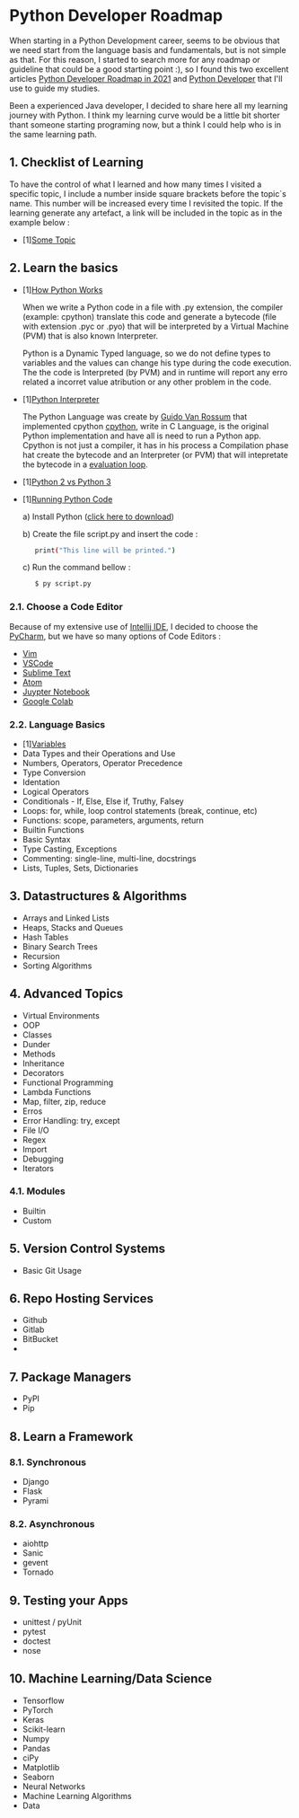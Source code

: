 # Python Developer Roadmap

When starting in a Python Development career, seems to be obvious that we need start from the language basis and fundamentals, but is not simple as that. For this reason, I started to search more for any roadmap or guideline that could be a good starting point :), so I found this two excellent articles [Python Developer Roadmap in 2021](https://dev.to/hb/python-developer-roadmap-in-2021-2bmo) and [Python Developer](https://roadmap.sh/python) that I'll use to guide my studies.

Been a experienced Java developer, I decided to share here all my learning journey with Python. I think my learning curve would be a little bit shorter thant someone starting programing now, but a think I could help who is in the same learning path.

## 1. Checklist of Learning

To have the control of what I learned and how many times I visited a specific topic, I include a number inside square brackets before the topic`s name. This number will be increased every time I revisited the topic. If the learning generate any artefact, a link will be included in the topic as in the example below :

- [1][Some Topic](https://github.com/ads1986/algorithms-and-datastructure/blob/main/src/main/java/com/algorithms/BFS.java)

## 2. Learn the basics

- [1][How Python Works](https://towardsdatascience.com/how-does-python-work-6f21fd197888)

  When we write a Python code in a file with .py extension, the compiler (example: cpython) translate this code and generate a bytecode (file with extension .pyc or .pyo) that will be interpreted by a Virtual Machine (PVM) that is also known Interpreter.

  Python is a Dynamic Typed language, so we do not define types to variables and the values  can change his type during the code execution. The the code is Interpreted (by PVM) and in runtime will report any erro related a incorret value atribution or any other problem in the code.

- [1][Python Interpreter](https://stackoverflow.com/questions/17130975/python-vs-cpython)

  The Python Language was create by [Guido Van Rossum](https://pt.wikipedia.org/wiki/Guido_van_Rossum) that implemented cpython [cpython](https://www.python.org/search/?q=cpython), write in C Language, is the original Python implementation and have all is need to run a Python app. Cpython is not  just a compiler, it has in his process a Compilation phase hat create the bytecode and an Interpreter (or PVM) that will intepretate the bytecode in a [evaluation loop](https://en.wikipedia.org/wiki/Read%E2%80%93eval%E2%80%93print_loop).

- [1][Python 2 vs Python 3](https://www.interviewbit.com/blog/difference-between-python-2-and-3/)

- [1][Running Python Code](https://www.learnpython.org/en/Hello%2C_World%21)

  a) Install Python ([click here to download](https://www.python.org/ftp/python/3.10.0/python-3.10.0-amd64.exe)) 
  
  b) Create the file script.py and insert the code :
     ```bash
        print("This line will be printed.")
     ```
  c) Run the command bellow :
     ```bash
        $ py script.py
     ```

### 2.1. Choose a Code Editor

   Because of my extensive use of [Intellij IDE](https://www.jetbrains.com/pt-br/idea/), I decided to choose the [PyCharm](https://www.jetbrains.com/pt-br/pycharm/), but we have so many options of Code Editors :    

  - [Vim](https://www.vim.org/)
  - [VSCode](https://code.visualstudio.com/docs/languages/python)
  - [Sublime Text](https://www.sublimetext.com/)
  - [Atom](https://atom.io/)
  - [Juypter Notebook](https://jupyter.org/)
  - [Google Colab](https://colab.research.google.com/?hl=pt_BR)

### 2.2. Language Basics

- [1][Variables](https://github.com/ads1986/python-developer-roadmap/blob/main/language-basics/variables.py)
- Data Types and their Operations and Use
- Numbers, Operators, Operator Precedence
- Type Conversion
- Identation
- Logical Operators
- Conditionals - If, Else, Else if, Truthy, Falsey
- Loops: for, while, loop control statements (break, continue, etc)
- Functions: scope, parameters, arguments, return
- Builtin Functions
- Basic Syntax
- Type Casting, Exceptions
- Commenting: single-line, multi-line, docstrings 
- Lists, Tuples, Sets, Dictionaries

## 3. Datastructures & Algorithms

- Arrays and Linked Lists
- Heaps, Stacks and Queues
- Hash Tables
- Binary Search Trees
- Recursion
- Sorting Algorithms

## 4. Advanced Topics

- Virtual Environments
- OOP
- Classes
- Dunder
- Methods
- Inheritance
- Decorators
- Functional Programming
- Lambda Functions
- Map, filter, zip, reduce
- Erros
- Error Handling: try, except
- File I/O
- Regex
- Import
- Debugging
- Iterators

### 4.1. Modules

- Builtin
- Custom

## 5. Version Control Systems

- Basic Git Usage

## 6. Repo Hosting Services

- Github
- Gitlab
- BitBucket
- 
## 7. Package Managers

- PyPI
- Pip

## 8. Learn a Framework

### 8.1. Synchronous

- Django
- Flask
- Pyrami

### 8.2. Asynchronous

- aiohttp
- Sanic
- gevent
- Tornado

## 9. Testing your Apps

- unittest / pyUnit
- pytest
- doctest
- nose

## 10. Machine Learning/Data Science

- Tensorflow
- PyTorch
- Keras
- Scikit-learn
- Numpy
- Pandas
- ciPy
- Matplotlib
- Seaborn
- Neural Networks
- Machine Learning Algorithms
- Data
